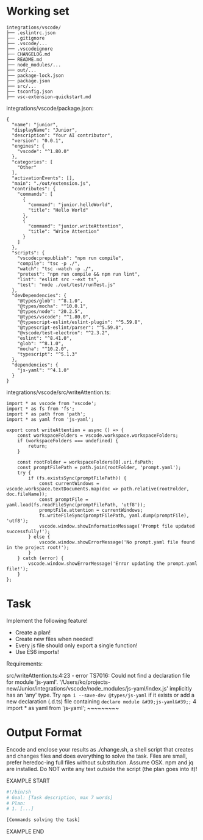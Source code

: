 # Working set

```
integrations/vscode/
├── .eslintrc.json
├── .gitignore
├── .vscode/...
├── .vscodeignore
├── CHANGELOG.md
├── README.md
├── node_modules/...
├── out/...
├── package-lock.json
├── package.json
├── src/...
├── tsconfig.json
├── vsc-extension-quickstart.md

```
integrations/vscode/package.json:
```
{
  "name": "junior",
  "displayName": "Junior",
  "description": "Your AI contributor",
  "version": "0.0.1",
  "engines": {
    "vscode": "^1.80.0"
  },
  "categories": [
    "Other"
  ],
  "activationEvents": [],
  "main": "./out/extension.js",
  "contributes": {
    "commands": [
      {
        "command": "junior.helloWorld",
        "title": "Hello World"
      },
      {
        "command": "junior.writeAttention",
        "title": "Write Attention"
      }
    ]
  },
  "scripts": {
    "vscode:prepublish": "npm run compile",
    "compile": "tsc -p ./",
    "watch": "tsc -watch -p ./",
    "pretest": "npm run compile && npm run lint",
    "lint": "eslint src --ext ts",
    "test": "node ./out/test/runTest.js"
  },
  "devDependencies": {
    "@types/glob": "^8.1.0",
    "@types/mocha": "^10.0.1",
    "@types/node": "20.2.5",
    "@types/vscode": "^1.80.0",
    "@typescript-eslint/eslint-plugin": "^5.59.8",
    "@typescript-eslint/parser": "^5.59.8",
    "@vscode/test-electron": "^2.3.2",
    "eslint": "^8.41.0",
    "glob": "^8.1.0",
    "mocha": "^10.2.0",
    "typescript": "^5.1.3"
  },
  "dependencies": {
    "js-yaml": "^4.1.0"
  }
}

```

integrations/vscode/src/writeAttention.ts:
```
import * as vscode from 'vscode';
import * as fs from 'fs';
import * as path from 'path';
import * as yaml from 'js-yaml';

export const writeAttention = async () => {
    const workspaceFolders = vscode.workspace.workspaceFolders;
    if (workspaceFolders === undefined) {
        return;
    }
    
    const rootFolder = workspaceFolders[0].uri.fsPath;
    const promptFilePath = path.join(rootFolder, 'prompt.yaml');
    try {
        if (fs.existsSync(promptFilePath)) {
            const currentWindows = vscode.workspace.textDocuments.map(doc => path.relative(rootFolder, doc.fileName));
            const promptFile = yaml.load(fs.readFileSync(promptFilePath, 'utf8'));
            promptFile.attention = currentWindows;
            fs.writeFileSync(promptFilePath, yaml.dump(promptFile), 'utf8');
            vscode.window.showInformationMessage('Prompt file updated successfully!');
        } else {
            vscode.window.showErrorMessage('No prompt.yaml file found in the project root!');
        }
    } catch (error) {
        vscode.window.showErrorMessage('Error updating the prompt.yaml file!');
    }
};

```


# Task

Implement the following feature!

- Create a plan!
- Create new files when needed!
- Every js file should only export a single function!
- Use ES6 imports!

Requirements:

src/writeAttention.ts:4:23 - error TS7016: Could not find a declaration file for module &#39;js-yaml&#39;. &#39;/Users/ko/projects-new/Junior/integrations/vscode/node_modules/js-yaml/index.js&#39; implicitly has an &#39;any&#39; type.
Try `npm i --save-dev @types/js-yaml` if it exists or add a new declaration (.d.ts) file containing `declare module &#39;js-yaml&#39;;`
4 import * as yaml from &#39;js-yaml&#39;;
                      ~~~~~~~~~



# Output Format

Encode and enclose your results as ./change.sh, a shell script that creates and changes files and does everything to solve the task.
Files are small, prefer heredoc-ing full files without substitution.
Assume OSX.
npm and jq are installed.
Do NOT write any text outside the script (the plan goes into it)!


EXAMPLE START

```sh
#!/bin/sh
# Goal: [Task description, max 7 words]
# Plan:
# 1. [...]

[Commands solving the task]
```

EXAMPLE END

